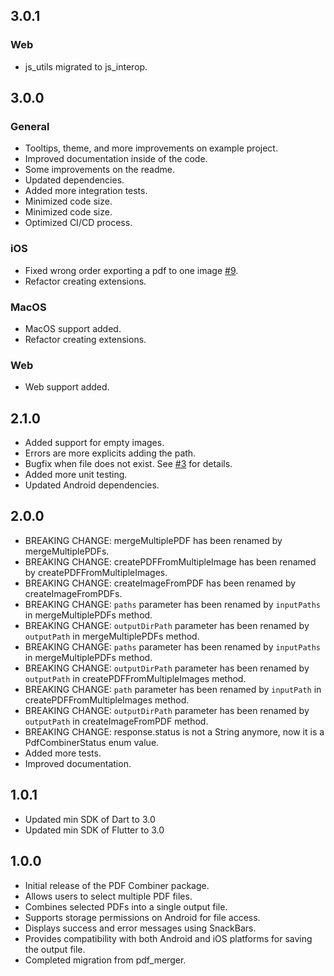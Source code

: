 ## 3.0.1
### Web
* js_utils migrated to js_interop.

## 3.0.0
### General
* Tooltips, theme, and more improvements on example project.
* Improved documentation inside of the code.
* Some improvements on the readme.
* Updated dependencies.
* Added more integration tests.
* Minimized code size.
* Minimized code size.
* Optimized CI/CD process.
### iOS
* Fixed wrong order exporting a pdf to one image [#9](https://github.com/vicajilau/pdf_combiner/issues/9).
* Refactor creating extensions.
### MacOS
* MacOS support added.
* Refactor creating extensions.
### Web
* Web support added.

## 2.1.0

* Added support for empty images.
* Errors are more explicits adding the path.
* Bugfix when file does not exist. See [#3](https://github.com/vicajilau/pdf_combiner/issues/3) for details.
* Added more unit testing.
* Updated Android dependencies.

## 2.0.0

* BREAKING CHANGE: mergeMultiplePDF has been renamed by mergeMultiplePDFs.
* BREAKING CHANGE: createPDFFromMultipleImage has been renamed by createPDFFromMultipleImages.
* BREAKING CHANGE: createImageFromPDF has been renamed by createImageFromPDFs.
* BREAKING CHANGE: `paths` parameter has been renamed by `inputPaths` in mergeMultiplePDFs method.
* BREAKING CHANGE: `outputDirPath` parameter has been renamed by `outputPath` in mergeMultiplePDFs method.
* BREAKING CHANGE: `paths` parameter has been renamed by `inputPaths` in mergeMultiplePDFs method.
* BREAKING CHANGE: `outputDirPath` parameter has been renamed by `outputPath` in createPDFFromMultipleImages method.
* BREAKING CHANGE: `path` parameter has been renamed by `inputPath` in createPDFFromMultipleImages method.
* BREAKING CHANGE: `outputDirPath` parameter has been renamed by `outputPath` in createImageFromPDF method.
* BREAKING CHANGE: response.status is not a String anymore, now it is a PdfCombinerStatus enum value.
* Added more tests.
* Improved documentation.

## 1.0.1

* Updated min SDK of Dart to 3.0
* Updated min SDK of Flutter to 3.0

## 1.0.0

* Initial release of the PDF Combiner package.
* Allows users to select multiple PDF files.
* Combines selected PDFs into a single output file.
* Supports storage permissions on Android for file access.
* Displays success and error messages using SnackBars.
* Provides compatibility with both Android and iOS platforms for saving the output file.
* Completed migration from pdf_merger.
